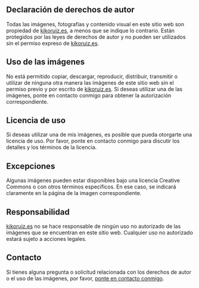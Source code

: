 ## Declaración de derechos de autor

Todas las imágenes, fotografías y contenido visual en este sitio web son propiedad de [kikoruiz.es](/), a menos que se indique lo contrario. Están protegidos por las leyes de derechos de autor y no pueden ser utilizados sin el permiso expreso de [kikoruiz.es](/).

## Uso de las imágenes

No está permitido copiar, descargar, reproducir, distribuir, transmitir o utilizar de ninguna otra manera las imágenes de este sitio web sin el permiso previo y por escrito de [kikoruiz.es](/). Si deseas utilizar una de las imágenes, ponte en contacto conmigo para obtener la autorización correspondiente.

## Licencia de uso

Si deseas utilizar una de mis imágenes, es posible que pueda otorgarte una licencia de uso. Por favor, ponte en contacto conmigo para discutir los detalles y los términos de la licencia.

## Excepciones

Algunas imágenes pueden estar disponibles bajo una licencia Creative Commons o con otros términos específicos. En ese caso, se indicará claramente en la página de la imagen correspondiente.

## Responsabilidad

[kikoruiz.es](/) no se hace responsable de ningún uso no autorizado de las imágenes que se encuentran en este sitio web. Cualquier uso no autorizado estará sujeto a acciones legales.

## Contacto

Si tienes alguna pregunta o solicitud relacionada con los derechos de autor o el uso de las imágenes, por favor, [ponte en contacto conmigo](/#contacto).
